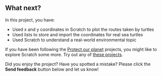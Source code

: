 ## What next?

In this project, you have:

+ Used x and y coordinates in Scratch to plot the routes taken by turtles
+ Used lists to store and import the coordinates for real sea turtles
+ Used Scratch to understand a real-world environmental topic

If you have been following the [Protect our planet](https://projects.raspberrypi.org/en/pathways/protect-our-planet) projects, you might like to explore Scratch some more. Try out any of [these projects](https://projects.raspberrypi.org/en/projects?software%5B%5D=scratch).

Did you enjoy the project? Have you spotted a mistake? Please click the **Send feedback** button below and let us know!
